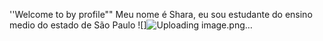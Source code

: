 
''Welcome to by profile""
Meu nome é Shara, eu sou estudante do ensino medio
do estado de São Paulo
![]![Uploading image.png…]()

